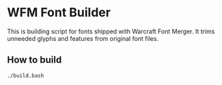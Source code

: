 # WFM Font Builder

This is building script for fonts shipped with Warcraft Font Merger. It trims unneeded glyphs and features from original font files.

## How to build

```bash
./build.bash
```
